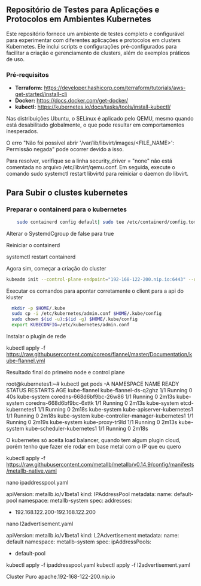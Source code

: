 ## Repositório de Testes para Aplicações e Protocolos em Ambientes Kubernetes

Este repositório fornece um ambiente de testes completo e configurável para experimentar com diferentes aplicações e protocolos em clusters Kubernetes. Ele inclui scripts e configurações pré-configurados para facilitar a criação e gerenciamento de clusters, além de exemplos práticos de uso.

### Pré-requisitos
* **Terraform:** https://developer.hashicorp.com/terraform/tutorials/aws-get-started/install-cli
* **Docker:** https://docs.docker.com/get-docker/
* **kubectl:** https://kubernetes.io/docs/tasks/tools/install-kubectl/


Nas distribuições Ubuntu, o SELinux é aplicado pelo QEMU, mesmo quando está desabilitado globalmente, o que pode resultar em comportamentos inesperados.

O erro "Não foi possível abrir '/var/lib/libvirt/images/<FILE_NAME>': Permissão negada" pode ocorrer devido a isso.

Para resolver, verifique se a linha security_driver = "none" não está comentada no arquivo /etc/libvirt/qemu.conf. Em seguida, execute o comando sudo systemctl restart libvirtd para reiniciar o daemon do libvirt.




## Para Subir o clustes kubernetes

### Preparar o containerd para o kubernetes

```bash
    sudo containerd config default| sudo tee /etc/containerd/config.toml
```

Alterar o SystemdCgroup de false para true

Reiniciar o containerd

systemctl restart containerd

Agora sim, começar a criação do cluster

```bash
kubeadm init --control-plane-endpoint="192-168-122-200.nip.io:6443" --upload-certs --apiserver-advertise-address=192.168.122.101 --pod-network-cidr=10.244.0.0/16
```

Executar os comandos para apontar corretamente o client para a api do kluster

```bash
  mkdir -p $HOME/.kube
  sudo cp -i /etc/kubernetes/admin.conf $HOME/.kube/config
  sudo chown $(id -u):$(id -g) $HOME/.kube/config
  export KUBECONFIG=/etc/kubernetes/admin.conf
```

Instalar o plugin de rede 

kubectl apply -f https://raw.githubusercontent.com/coreos/flannel/master/Documentation/kube-flannel.yml


Resultado final do primeiro node e control plane

root@kubernetes1:~# kubectl get pods -A
NAMESPACE      NAME                                  READY   STATUS    RESTARTS   AGE
kube-flannel   kube-flannel-ds-q2ghz                 1/1     Running   0          40s
kube-system    coredns-668d6bf9bc-26w86              1/1     Running   0          2m13s
kube-system    coredns-668d6bf9bc-6xttk              1/1     Running   0          2m13s
kube-system    etcd-kubernetes1                      1/1     Running   0          2m18s
kube-system    kube-apiserver-kubernetes1            1/1     Running   0          2m18s
kube-system    kube-controller-manager-kubernetes1   1/1     Running   0          2m19s
kube-system    kube-proxy-tr9ld                      1/1     Running   0          2m13s
kube-system    kube-scheduler-kubernetes1            1/1     Running   0          2m18s


O kubernetes só aceita load balancer, quando tem algum plugin cloud, porém tenho que fazer ele rodar em base metal com o IP que eu quero

kubectl apply -f https://raw.githubusercontent.com/metallb/metallb/v0.14.9/config/manifests/metallb-native.yaml

nano ipaddresspool.yaml

apiVersion: metallb.io/v1beta1
kind: IPAddressPool
metadata:
  name: default-pool
  namespace: metallb-system
spec:
  addresses:
  - 192.168.122.200-192.168.122.200

nano l2advertisement.yaml

apiVersion: metallb.io/v1beta1
kind: L2Advertisement
metadata:
  name: default
  namespace: metallb-system
spec:
  ipAddressPools:
  - default-pool

kubectl apply -f ipaddresspool.yaml
kubectl apply -f l2advertisement.yaml


Cluster Puro
apache.192-168-122-200.nip.io

